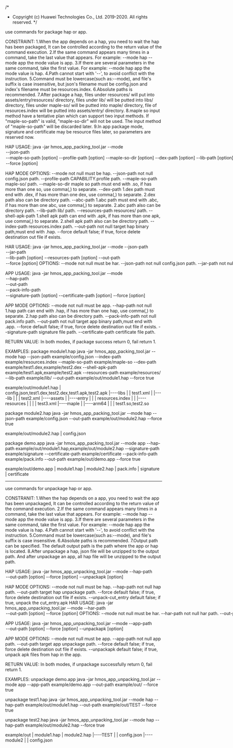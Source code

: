 /*
 * Copyright (c) Huawei Technologies Co., Ltd. 2019-2020. All rights reserved.
 */

use commands for package hap or app.

CONSTRAINT:
1.When the app depends on a hap, you need to wait the hap has been packaged,
  It can be controlled according to the return value of the command execution.
2.If the same command appears many times in a command, take the last value that appears.
  For example: --mode hap --mode app
  the mode value is app.
3.If there are several parameters in the same command, take the first value.
  For example: --mode hap app
  the mode value is hap.
4.Path cannot start with '--', to avoid conflict with the instruction.
5.Command must be lowercase(such as:--mode), and file's suffix is case insensitive,
  but json's filename must be config.json and index's filename must be resources.index.
6.Absolute paths is recommended.
7.After package a hap, files under resources/ will put into assets/entry/resources/ directory,
  files under lib/ will be putted into libs/ directory,
  files under maple-so/ will be putted into maple/ directory,
  file of resources.index will be putted into assets/entry/ directory.
8.maple so input method have a tentative plan which can support two input methods.
  If "maple-so-path" is valid, "maple-so-dir" will not be used.
  The input method of "maple-so-path" will be discarded later.
9.In app package mode, signature and certificate may be resource files later,
  so parameters are reserved now.

HAP USAGE:
java -jar hmos_app_packing_tool.jar --mode <option> --json-path <option> --maple-so-path [option]
--profile-path [option] --maple-so-dir [option] --dex-path [option] --lib-path [option] --resources-path [option]
--shell-apk-path [option] --index-path [option] --out-path <option> --force [option]

HAP MODE OPTIONS:
  --mode               not null  must be hap.
  --json-path          not null  config.json path.
  --profile-path                 CAPABILITY.profile path.
  --maple-so-path                maple-so/ path.
  --maple-so-dir                 maple so path must end with .so, if has more than one so,
                                 use comma(,) to separate.
  --dex-path                     1.dex path must end with .dex, if has more than one dex,
                                 use comma(,) to separate.
                                 2.dex path also can be directory path.
  --abc-path                     1.abc path must end with .abc, if has more than one abc,
                                 use comma(,) to separate.
                                 2.abc path also can be directory path.
  --lib-path                     lib/ path.
  --resources-path               resources/ path.
  --shell-apk-path               1.shell apk path can end with .apk, if has more than one apk,
                                 use comma(,) to separate.
                                 2.shell apk path also can be directory path.
  --index-path                   resources.index path.
  --out-path           not null  target hap binary path,must end with .hap.
  --force                        default false; if true, force delete destination
                                 out file if exists.

HAR USAGE:
java -jar hmos_app_packing_tool.jar --mode <options> --json-path <option>
--jar-path <option> --lib-path [option] --resources-path [option]
--out-path <option> --force [option]
OPTIONS:
  --mode               not null  must be har.
  --json-path          not null  config.json path.
  --jar-path           not null  1.jar path must end with .jar,
                                 if has more than one jar, use comma(,) to separate;
                                 2.jar path also can be directory path.
  --lib-path                     lib/ path.
  --resources-path     not null  resources/ path.
  --txt-path           not null  1.txt path must end with .txt,
                                 if has more than one txt, use comma(,) to separate;
                                 2.txt path also can be directory path.
  --out-path           not null  target har binary path, must end with .har.
  --force                        default false; if true, force delete destination
                                 out file if exists.

APP USAGE:
java -jar hmos_app_packing_tool.jar --mode <option> --hap-path <option> --out-path <option>
--pack-info-path <option> --signature-path [option] --certificate-path [option] --force [option]

APP MODE OPTIONS:
  --mode               not null  must be app.
  --hap-path           not null  1.hap path can end with .hap, if has more than one hap,
                                 use comma(,) to separate.
                                 2.hap path also can be directory path.
  --pack-info-path     not null  pack.info path.
  --out-path           not null  target app binary path,must end with .app.
  --force                        default false; if true, force delete destination
                                 out file if exists.
  --signature-path               signature file path.
  --certificate-path             certificate file path.

RETURN VALUE:
In both modes, if package success return 0, fail return 1.

EXAMPLES:
package module1.hap
 java -jar hmos_app_packing_tool.jar --mode hap --json-path example/config.json
 --index-path example/resources.index --maple-so-path example/maple-so
 --dex-path example/test1.dex,example/test2.dex --shell-apk-path example/test1.apk,example/test2.apk
 --resources-path example/resources/ --lib-path example/lib/ --out-path example/out/module1.hap --force true

 example/out/module1.hap
 |   config.json,test1.dex,test2.dex,test1.apk,test2.apk
 |----libs
 |   |   test1.xml
 |   |----lib
 |   |   |   test2.xml
 |----assets
 |   |----entry
 |   |   |   resources.index
 |   |   |----resources
 |   |   |   |   test3.xml
 |----maple
 |   |----arm64
 |   |   |   test1.so,test2.so

package module2.hap
 java -jar hmos_app_packing_tool.jar --mode hap --json-path example/config.json
 --out-path example/out/module2.hap --force true

 example/out/module2.hap
 |   config.json

package demo.app
 java -jar hmos_app_packing_tool.jar --mode app --hap-path example/out/module1.hap,example/out/module2.hap
 --signature-path example/signature --certificate-path example/certificate
 --pack-info-path example/pack.info --out-path example/out/demo.app --force true

 example/out/demo.app
 |   module1.hap
 |   module2.hap
 |   pack.info
 |   signature
 |   certificate


-----------------------------------------------------------------------------------------------

use commands for unpackage hap or app.

CONSTRANIT:
1.When the hap depends on a app, you need to wait the app has been unpackaged,
  It can be controlled according to the return value of the command execution.
2.If the same command appears many times in a command, take the last value that appears.
  For example: --mode hap --mode app
  the mode value is app.
3.If there are several parameters in the same command, take the first value.
  For example: --mode hap app
  the mode value is hap.
4.Path cannot start with '--', to avoid conflict with the instruction.
5.Command must be lowercase(such as:--mode), and file's suffix is case insensitive.
6.Absolute paths is recommended.
7.Output path can be specified. The default output path is the path where the app or hap is located.
8.After unpackage a hap, json file will be unzipped to the output path.
  And after unpackage an app, all hap file will be unzipped to the output path.

HAP USAGE:
java -jar hmos_app_unpacking_tool.jar --mode <options> --hap-path <option>
--out-path [option] --force [option] --unpackapk [option]

HAP MODE OPTIONS:
  --mode               not null  must be hap.
  --hap-path           not null  hap path.
  --out-path                     target hap unpackage path.
  --force                        default false; if true, force delete destination
                                 out file if exists.
  --unpack-cut_entry             default false; if true, unpack the cut_entry.apk
HAR USAGE:
java -jar hmos_app_unpacking_tool.jar --mode <options> --har-path <option>
--out-path [option] --force [option]
OPTIONS:
  --mode               not null  must be har.
  --har-path           not null  har path.
  --out-path           not null  target path of unzip.
  --force                        default false; if true, force delete destination
                                 out file if exists.

APP USAGE:
java -jar hmos_app_unpacking_tool.jar --mode <options> --app-path <option>
--out-path [option] --force [option] --unpackapk [option]

APP MODE OPTIONS:
  --mode               not null  must be app.
  --app-path           not null  app path.
  --out-path                     target app unpackage path.
  --force                        default false; if true, force delete destination
                                 out file if exists.
  --unpackapk                    default false; if true, unpack apk files from hap
                                 in the app.

RETURN VALUE:
In both modes, if unpackage successfully return 0, fail return 1.

EXAMPLES:
unpackage demo.app
 java -jar hmos_app_unpacking_tool.jar --mode app --app-path example/demo.app
 --out-path example/out/ --force true

unpackage test1.hap
 java -jar hmos_app_unpacking_tool.jar --mode hap --hap-path example/out/module1.hap
 --out-path example/out/TEST --force true

unpackage test2.hap
 java -jar hmos_app_unpacking_tool.jar --mode hap --hap-path example/out/module2.hap --force true

 example/out
 |   module1.hap
 |   module2.hap
 |----TEST
 |   |   config.json
 |----module2
 |   |   config.json
